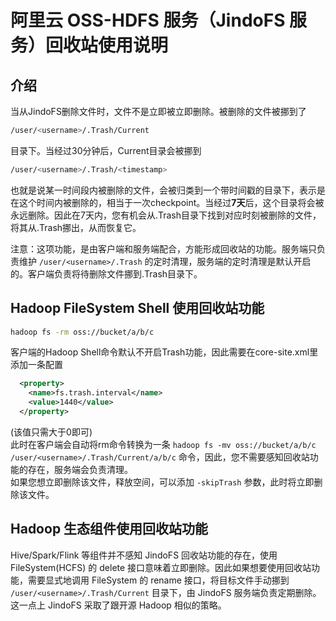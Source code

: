 # 阿里云 OSS-HDFS 服务（JindoFS 服务）回收站使用说明

## 介绍
当从JindoFS删除文件时，文件不是立即被立即删除。被删除的文件被挪到了    
```bash
/user/<username>/.Trash/Current
```
目录下。当经过30分钟后，Current目录会被挪到    
 ```bash
/user/<username>/.Trash/<timestamp>
```
也就是说某一时间段内被删除的文件，会被归类到一个带时间戳的目录下，表示是在这个时间内被删除的，相当于一次checkpoint。当经过**7天**后，这个<timestamp>目录将会被永远删除。因此在7天内，您有机会从.Trash目录下找到对应时刻被删除的文件，将其从.Trash挪出，从而恢复它。

注意：这项功能，是由客户端和服务端配合，方能形成回收站的功能。服务端只负责维护 ```/user/<username>/.Trash``` 的定时清理，服务端的定时清理是默认开启的。客户端负责将待删除文件挪到.Trash目录下。


## Hadoop FileSystem Shell 使用回收站功能
```bash
hadoop fs -rm oss://bucket/a/b/c
```
客户端的Hadoop Shell命令默认不开启Trash功能，因此需要在core-site.xml里添加一条配置
```xml
  <property>
    <name>fs.trash.interval</name>
    <value>1440</value>
  </property>
```
(该值只需大于0即可)   
此时在客户端会自动将rm命令转换为一条 ```hadoop fs -mv oss://bucket/a/b/c /user/<username>/.Trash/Current/a/b/c```
命令，因此，您不需要感知回收站功能的存在，服务端会负责清理。    
如果您想立即删除该文件，释放空间，可以添加 ```-skipTrash``` 参数，此时将立即删除该文件。

## Hadoop 生态组件使用回收站功能
Hive/Spark/Flink 等组件并不感知 JindoFS 回收站功能的存在，使用 FileSystem(HCFS) 的 delete 接口意味着立即删除。因此如果想要使用回收站功能，需要显式地调用 FileSystem 的 rename 接口，将目标文件手动挪到 ```/user/<username>/.Trash/Current``` 目录下，由 JindoFS 服务端负责定期删除。这一点上 JindoFS 采取了跟开源 Hadoop 相似的策略。
